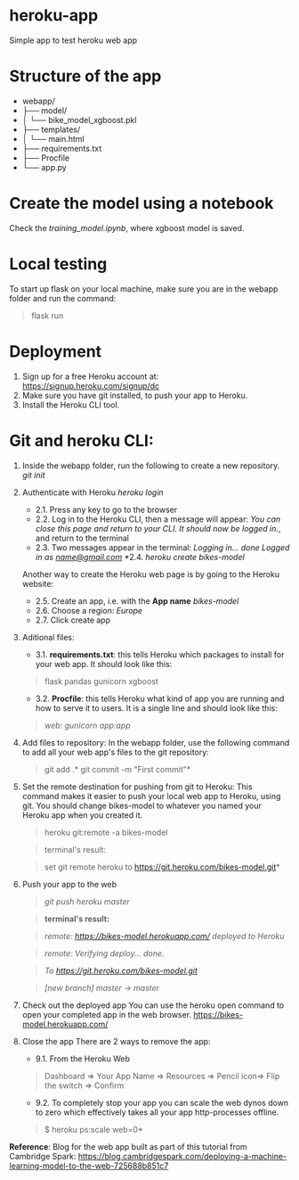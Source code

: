 # heroku-app
Simple app to test heroku web app

# Structure of the app
* webapp/
*    ├── model/
*    │   └── bike_model_xgboost.pkl
*    ├── templates/
*    │   └── main.html
*    ├── requirements.txt
*    ├── Procfile
*    └── app.py   

# Create the model using a notebook
Check the *training_model.ipynb*, where xgboost model is saved.

# Local testing
To start up flask on your local machine, make sure you are in the webapp folder and run the command:
> flask run

# Deployment
1. Sign up for a free Heroku account at: https://signup.heroku.com/signup/dc
2. Make sure you have git installed, to push your app to Heroku.
3. Install the Heroku CLI tool.

# Git and heroku CLI:

1. Inside the webapp folder, run the following to create a new repository.
    *git init*

2. Authenticate with Heroku
    *heroku login*
    * 2.1. Press any key to go to the browser
    * 2.2. Log in to the Heroku CLI, then a message will appear: *You can close this page and return to your CLI. It should now be logged in.*, and return to the terminal
    * 2.3. Two messages appear in the terminal:
      *Logging in... done*
      *Logged in as name@gmail.com*
    *2.4. *heroku create bikes-model*

    Another way to create the Heroku web page is by going to the Heroku website:
    * 2.5. Create an app, i.e. with the **App name** *bikes-model*
    * 2.6. Choose a region: *Europe*
    * 2.7. Click create app    

3. Aditional files:
    * 3.1. **requirements.txt**: this tells Heroku which packages to install for your web app. It should look like this:
    >flask
    >pandas
    >gunicorn
    >xgboost

    * 3.2. **Procfile**: this tells Heroku what kind of app you are running and how to serve it to users. It is a single line and should look like this:
    > *web: gunicorn app:app*

4. Add files to repository:
In the webapp folder, use the following command to add all your web app's files to the git repository:
    > git add .*
    > git commit -m "First commit"*

5. Set the remote destination for pushing from git to Heroku:
This command makes it easier to push your local web app to Heroku, using git.
You should change bikes-model to whatever you named your Heroku app when you created it.
    > heroku git:remote -a bikes-model
    
    > terminal's result:
    
    > set git remote heroku to https://git.heroku.com/bikes-model.git*

7. Push your app to the web
    > *git push heroku master*
    
    > **terminal's result:**
    
    > *remote:        https://bikes-model.herokuapp.com/ deployed to Heroku*
    
    > *remote: Verifying deploy... done.*
    
    > *To https://git.heroku.com/bikes-model.git*
    
    > *[new branch]      master -> master*

8. Check out the deployed app
You can use the heroku open command to open your completed app in the web browser. 
https://bikes-model.herokuapp.com/

9. Close the app
There are 2 ways to remove the app:
    * 9.1. From the Heroku Web
    > Dashboard => Your App Name => Resources => Pencil icon=> Flip the switch => Confirm
    * 9.2. To completely stop your app you can scale the web dynos down to zero which effectively takes all your app http-processes offline.
    > $ heroku ps:scale web=0*
        
**Reference**: Blog for the web app built as part of this tutorial from Cambridge Spark: https://blog.cambridgespark.com/deploying-a-machine-learning-model-to-the-web-725688b851c7
        
